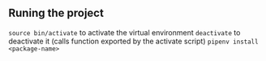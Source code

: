 ## Runing the project

`source bin/activate` to activate the virtual environment
`deactivate` to deactivate it (calls function exported by the activate script)
`pipenv install <package-name>`